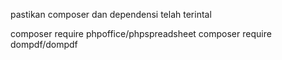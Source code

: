 pastikan composer dan dependensi telah terintal

composer require phpoffice/phpspreadsheet
composer require dompdf/dompdf
